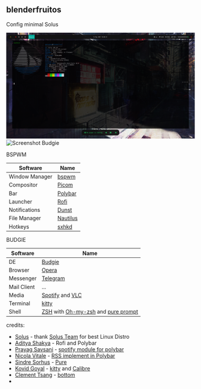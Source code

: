 ## blenderfruitos

Config minimal Solus

![Screenshot](screenshot_2.png)
![Screenshot Budgie](https://i.imgur.com/3Mq1OtB.png)

BSPWM

Software | Name
------------ | -------------
Window Manager | [bspwm](https://github.com/baskerville/bspwm)
Compositor | [Picom](https://github.com/yshui/picom)
Bar | [Polybar](https://github.com/Polybar/polybar)
Launcher | [Rofi](https://github.com/davatorium/rofi)
Notifications | [Dunst](https://github.com/dunst-project/dunst)
File Manager | [Nautilus](https://gitlab.gnome.org/GNOME/nautilus)
Hotkeys | [sxhkd](https://github.com/baskerville/sxhkd)

BUDGIE

Software | Name
------------ | -------------
DE | [Budgie](https://github.com/solus-project/budgie)
Browser | [Opera](https://www.opera.com/en)
Messenger | [Telegram](https://telegram.org)
Mail Client | ...
Media | [Spotify](https://www.spotify.com) and [VLC](http://www.videolan.org/vlc/) 
Terminal | [kitty](https://sw.kovidgoyal.net/kitty/)
Shell | [ZSH](https://www.zsh.org) with [Oh-my-zsh](https://ohmyz.sh) and [pure prompt](https://github.com/sindresorhus/pure)

credits: 
* [Solus](https://getsol.us/download) - thank [Solus Team](https://getsol.us/solus/team/) for best Linux Distro
* [Aditya Shakya](https://github.com/adi1090x) - Rofi and Polybar
* [Prayag Savsani](https://github.com/PrayagS/) -  [spotify module for polybar](https://github.com/PrayagS/polybar-spotify)
* [Nicola Vitale](https://github.com/nivit) -  [RSS implement in Polybar](https://github.com/nivit/polybar-module-news)
* [Sindre Sorhus](https://github.com/sindresorhus) - [Pure](https://github.com/sindresorhus/pure)
* [Kovid Goyal](https://github.com/kovidgoyal) - [kitty](https://github.com/kovidgoyal/kitty) and [Calibre](https://github.com/kovidgoyal/calibre)
* [Clement Tsang](https://github.com/ClementTsang) - [bottom](https://github.com/ClementTsang/bottom)
* 
